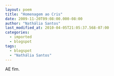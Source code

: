 ```yaml
---
layout: poem
title: "Homenagem ao Cris"
date: 2009-11-20T09:08:00.000-08:00
author: "Nathália Santos"
last_modified_at: 2010-04-05T21:05:37.568-07:00
categories:
  - imported
  - blogspot
tags:
  - blogspot
  - "Nathália Santos"
---
```


AE fim.